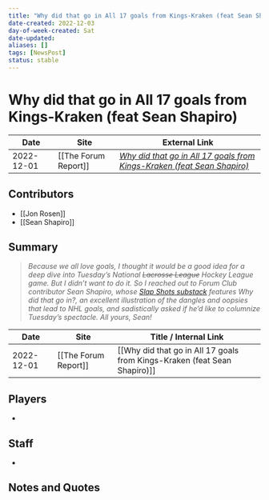 ```yaml
---
title: "Why did that go in All 17 goals from Kings-Kraken (feat Sean Shapiro)"
date-created: 2022-12-03
day-of-week-created: Sat
date-updated: 
aliases: []
tags: [NewsPost]
status: stable
---
```


# Why did that go in All 17 goals from Kings-Kraken (feat Sean Shapiro)

| Date       | Site                 | External Link                                                                                                                                                              |
| ---------- | -------------------- | -------------------------------------------------------------------------------------------------------------------------------------------------------------------------- |
| 2022-12-01 | [[The Forum Report]] | [*Why did that go in All 17 goals from Kings-Kraken (feat Sean Shapiro)*](https://theforumreport.com/why-did-that-go-in-all-17-goals-from-kings-kraken-feat-sean-shapiro/) |

## Contributors
- [[Jon Rosen]]
- [[Sean Shapiro]]

## Summary
> _Because we all love goals, I thought it would be a good idea for a deep dive into Tuesday’s National ~~Lacrosse League~~ Hockey League game. But I didn’t want to do it. So I reached out to Forum Club contributor Sean Shapiro, whose [Slap Shots substack](https://seanshapiro.substack.com/) features Why did that go in?, an excellent illustration of the dangles and oopsies that lead to NHL goals, and sadistically asked if he’d like to columnize Tuesday’s spectacle. All yours, Sean!_

| Date       | Site                 | Title / Internal Link                                                     |
| ---------- | -------------------- | ------------------------------------------------------------------------- |
| 2022-12-01 | [[The Forum Report]] | [[Why did that go in All 17 goals from Kings-Kraken (feat Sean Shapiro)]] |

## Players
- 

## Staff
- 

## Notes and Quotes
> 

